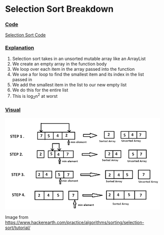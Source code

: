 # Selection Sort Breakdown

### <ins>Code</ins>
[Selection Sort Code](SelectionSort.kt)

### <ins>Explanation</ins>

1) Selection sort takes in an unsorted mutable array like an ArrayList
2) We create an empty array in the function body
3) We loop over each item in the array passed into the function
4) We use a for loop to find the smallest item and its index in the list passed in
5) We add the smallest item in the list to our new empty list
6) We do this for the entire list
7) This is log<sub>2</sub>n<sup>2</sup> at worst


### <ins>Visual</ins>
![selection-sort.png](selection-sort.png)

Image from https://www.hackerearth.com/practice/algorithms/sorting/selection-sort/tutorial/